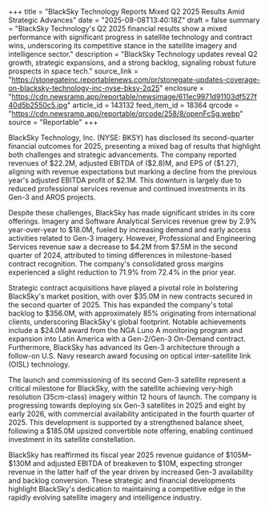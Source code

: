 +++
title = "BlackSky Technology Reports Mixed Q2 2025 Results Amid Strategic Advances"
date = "2025-08-08T13:40:18Z"
draft = false
summary = "BlackSky Technology's Q2 2025 financial results show a mixed performance with significant progress in satellite technology and contract wins, underscoring its competitive stance in the satellite imagery and intelligence sector."
description = "BlackSky Technology updates reveal Q2 growth, strategic expansions, and a strong backlog, signaling robust future prospects in space tech."
source_link = "https://stonegateinc.reportablenews.com/pr/stonegate-updates-coverage-on-blacksky-technology-inc-nyse-bksy-2q25"
enclosure = "https://cdn.newsramp.app/reportable/newsimage/611ec9971d91103df527f40d5b2550c5.jpg"
article_id = 143132
feed_item_id = 18364
qrcode = "https://cdn.newsramp.app/reportable/qrcode/258/8/openFcSg.webp"
source = "Reportable"
+++

<p>BlackSky Technology, Inc. (NYSE: BKSY) has disclosed its second-quarter financial outcomes for 2025, presenting a mixed bag of results that highlight both challenges and strategic advancements. The company reported revenues of $22.2M, adjusted EBITDA of ($2.8)M, and EPS of ($1.27), aligning with revenue expectations but marking a decline from the previous year's adjusted EBITDA profit of $2.1M. This downturn is largely due to reduced professional services revenue and continued investments in its Gen-3 and AROS projects.</p><p>Despite these challenges, BlackSky has made significant strides in its core offerings. Imagery and Software Analytical Services revenue grew by 2.9% year-over-year to $18.0M, fueled by increasing demand and early access activities related to Gen-3 imagery. However, Professional and Engineering Services revenue saw a decrease to $4.2M from $7.5M in the second quarter of 2024, attributed to timing differences in milestone-based contract recognition. The company's consolidated gross margins experienced a slight reduction to 71.9% from 72.4% in the prior year.</p><p>Strategic contract acquisitions have played a pivotal role in bolstering BlackSky's market position, with over $35.0M in new contracts secured in the second quarter of 2025. This has expanded the company's total backlog to $356.0M, with approximately 85% originating from international clients, underscoring BlackSky's global footprint. Notable achievements include a $24.0M award from the NGA Luno A monitoring program and expansion into Latin America with a Gen-2/Gen-3 On-Demand contract. Furthermore, BlackSky has advanced its Gen-3 architecture through a follow-on U.S. Navy research award focusing on optical inter-satellite link (OISL) technology.</p><p>The launch and commissioning of its second Gen-3 satellite represent a critical milestone for BlackSky, with the satellite achieving very-high resolution (35cm-class) imagery within 12 hours of launch. The company is progressing towards deploying six Gen-3 satellites in 2025 and eight by early 2026, with commercial availability anticipated in the fourth quarter of 2025. This development is supported by a strengthened balance sheet, following a $185.0M upsized convertible note offering, enabling continued investment in its satellite constellation.</p><p>BlackSky has reaffirmed its fiscal year 2025 revenue guidance of $105M–$130M and adjusted EBITDA of breakeven to $10M, expecting stronger revenue in the latter half of the year driven by increased Gen-3 availability and backlog conversion. These strategic and financial developments highlight BlackSky's dedication to maintaining a competitive edge in the rapidly evolving satellite imagery and intelligence industry.</p>
